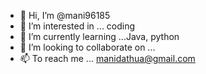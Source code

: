 - 👋 Hi, I’m @mani96185
- 👀 I’m interested in ... coding
- 🌱 I’m currently learning ...Java, python
- 💞️ I’m looking to collaborate on ...
- 📫 To reach me ... manidathua@gmail.com

<!---
mani96185/mani96185 is a ✨ special ✨ repository because its `README.md` (this file) appears on your GitHub profile.
You can click the Preview link to take a look at your changes.
--->
